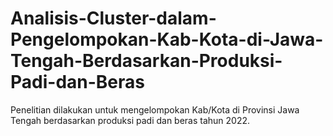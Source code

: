 # Analisis-Cluster-dalam-Pengelompokan-Kab-Kota-di-Jawa-Tengah-Berdasarkan-Produksi-Padi-dan-Beras
Penelitian dilakukan untuk mengelompokan Kab/Kota di Provinsi Jawa Tengah berdasarkan produksi padi dan beras tahun 2022.
